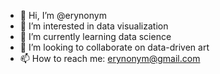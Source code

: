 - 👋 Hi, I’m @erynonym
- 👀 I’m interested in data visualization 
- 🌱 I’m currently learning data science
- 💞️ I’m looking to collaborate on data-driven art
- 📫 How to reach me: erynonym@gmail.com


